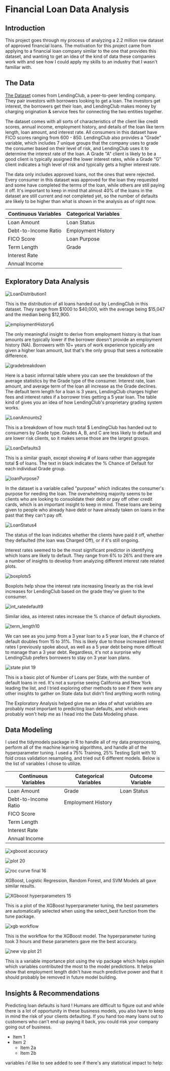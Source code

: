 # Financial Loan Data Analysis

## Introduction
  
This project goes through my process of analyzing a 2.2 million row dataset of approved financial loans.  The motivation for this project came from applying to a financial loan company similar to the one that provides this dataset, and wanting to get an idea of the kind of data these companies work with and see how I could apply my skills to an industry that I wasn't familiar with.

## The Data
[The Dataset](https://www.kaggle.com/wordsforthewise/lending-club) comes from LendingClub, a peer-to-peer lending company.  They pair investors with borrowers looking to get a loan.  The investors get interest, the borrowers get their loan, and LendingClub makes money by charging origination & service fees for connecting the two entities together.  

The dataset comes with all sorts of characteristics of the client like credit scores, annual income, employment history, and details of the loan like term length, loan amount, and interest rate.  All consumers in this dataset have FICO scores ranging from 600 - 850.  LendingClub also provides a "Grade" variable, which includes 7 unique groups that the company uses to grade the consumer based on their level of risk, and LendingClub uses it to determine the interest rate of the loan.  A Grade "A" client is likely to be a good client is typically assigned the lower interest rates, while a Grade "G" client indicates a high level of risk and typically gets a higher interest rate.  

The data only includes approved loans, not the ones that were rejected.  Every consumer in this dataset was approved for the loan they requested and some have completed the terms of the loan, while others are still paying it off.  It's important to keep in mind that almost 40% of the loans in the dataset are still current and not completed yet, so the number of defaults are likely to be higher than what is shown in the analysis as of right now.  

Continuous Variables | Categorical Variables
-------------------- | ---------------------
Loan Amount          | Loan Status
Debt-to-Income Ratio | Employment History
FICO Score           | Loan Purpose
Term Length          | Grade
Interest Rate        | 
Annual Income        | 

## Exploratory Data Analysis


![LoanDistribution1](https://user-images.githubusercontent.com/16946556/92037964-7b845900-ed27-11ea-873c-4e070f4b8ba9.png)

This is the distribution of all loans handed out by LendingClub in this dataset.  They range from $1000 to $40,000, with the average being $15,047 and the median being $12,900. 


![employmentHistory6](https://user-images.githubusercontent.com/16946556/92037353-7d99e800-ed26-11ea-9ac5-4e4c84c42dec.png)

The only meaningful insight to derive from employment history is that loan amounts are typically lower if the borrower doesn't provide an employment history (NA).  Borrowers with 10+ years of work experience typically are given a higher loan amount, but that's the only group that sees a noticeable difference.


![gradebreakdown](https://user-images.githubusercontent.com/16946556/92037354-7e327e80-ed26-11ea-9452-975e1caa6aa9.png)

Here is a basic informal table where you can see the breakdown of the average statistics by the Grade type of the consumer.  Interest rate, loan amount, and average term of the loan all increase as the Grade declines.  The default term length for a loan is 3 years, LendingClub charges higher fees and interest rates if a borrower tries getting a 5 year loan.  The table kind of gives you an idea of how LendingClub's proprietary grading system works.


![LoanAmounts2](https://user-images.githubusercontent.com/16946556/92037357-7e327e80-ed26-11ea-8d6c-1069a46e07f0.png)

This is a breakdown of how much total $ LendingClub has handed out to consumers by Grade type.  Grades A, B, and C are less likely to default and are lower risk clients, so it makes sense those are the largest groups.


![LoanDefaults3](https://user-images.githubusercontent.com/16946556/92037963-7b845900-ed27-11ea-8f9b-b485850e9738.png)

This is a similar graph, except showing # of loans rather than aggregate total $ of loans.  The text in black indicates the % Chance of Default for each individual Grade group.


![loanPurpose7](https://user-images.githubusercontent.com/16946556/92037359-7ecb1500-ed26-11ea-9487-8f607c279986.png)

In the dataset is a variable called "purpose" which indicates the consumer's purpose for needing the loan.  The overwhelming majority seems to be clients who are looking to consolidate their debt or pay off other credit cards, which is an important insight to keep in mind.  These loans are being given to people who already have debt or have already taken on loans in the past that they can't pay off.


![LoanStatus4](https://user-images.githubusercontent.com/16946556/92037360-7ecb1500-ed26-11ea-8f44-0d52d9885470.png)

The status of the loan indicates whether the clients have paid it off, whether they defaulted (the loan was Charged Off), or if it's still ongoing.


Interest rates seemed to be the most significant predictor in identifying which loans are likely to default.  They range from 6% to 26% and there are a number of insights to develop from analyzing different interest rate related plots.

![boxplots5](https://user-images.githubusercontent.com/16946556/92037361-7ecb1500-ed26-11ea-9d69-2e7ce6519444.png)

Boxplots help show the interest rate increasing linearly as the risk level increases for LendingClub based on the grade they've given to the consumer.
   

![int_ratedefault9](https://user-images.githubusercontent.com/16946556/92512297-714cd980-f1c3-11ea-9b1e-2297cbe1f7bf.png)

Similar idea, as interest rates increase the % chance of default skyrockets.

![term_length10](https://user-images.githubusercontent.com/16946556/92512308-7578f700-f1c3-11ea-8feb-8a3488071e40.png)

We can see as you jump from a 3 year loan to a 5 year loan, the # chance of default doubles from 15 to 31%.  This is likely due to those increased interest rates I previously spoke about, as well as a 5 year debt being more difficult to manage than a 3 year debt.  Regardless, it's not a surprise why LendingClub prefers borrowers to stay on 3 year loan plans.

![state plot 19](https://user-images.githubusercontent.com/16946556/92635652-0b2b8980-f28b-11ea-8a27-7633aa4087ee.png)

This is a basic plot of Number of Loans per State, with the number of default loans in red.  It's not a surprise seeing California and New York leading the list, and I tried exploring other methods to see if there were any other insights to gather on State data but didn't find anything worth noting.  


The Exploratory Analysis helped give me an idea of what variables are probably most important to predicting loan defaults, and which ones probably won't help me as I head into the Data Modeling phase.

## Data Modeling

I used the tidymodels package in R to handle all of my data preprocessing, perform all of the machine learning algorithms, and handle all of the hyperparameter tuning.  I used a 75% Training, 25% Testing Split with 10 fold cross validation resampling, and tried out 6 different models.  Below is the list of variables I chose to utilize.

Continuous Variables | Categorical Variables | Outcome Variable
-------------------- | --------------------- | ---------------
Loan Amount          | Grade                 | Loan Status
Debt-to-Income Ratio | Employment History    |
FICO Score           |                       |
Term Length          | 
Interest Rate        | 
Annual Income        | 

![xgboost accuracy](https://user-images.githubusercontent.com/16946556/93003877-361a1580-f4f7-11ea-9a33-6c0ada6d42ac.png)

![plot 20](https://user-images.githubusercontent.com/16946556/93003894-4631f500-f4f7-11ea-9714-3788042fd986.png)


![roc curve final 16](https://user-images.githubusercontent.com/16946556/92634904-d3701200-f289-11ea-9f4a-8eaa976403bb.png)

XGBoost, Logistic Regression, Random Forest, and SVM Models all gave similar results.

![XGboost hyperparameters 15](https://user-images.githubusercontent.com/16946556/92634937-e08d0100-f289-11ea-9c45-d5546f1be140.png)

This is a plot of the XGBoost hyperparameter tuning, the best parameters are automatically selected when using the select_best function from the tune package.

![xgb workflow](https://user-images.githubusercontent.com/16946556/92634909-d539d580-f289-11ea-8821-0f3df93e8b05.png)

This is the workflow for the XGBoost model.  The hyperparameter tuning took 3 hours and these parameters gave me the best accuracy.

![new vip plot 21](https://user-images.githubusercontent.com/16946556/93004095-bf7e1780-f4f8-11ea-826f-1de4d45f42b5.png)

This is a variable importance plot using the vip package which helps explain which variables contributed the most to the model predictions.  It helps show that employment length didn't have much predictive power and that it should probably be removed in future model building.


## Insights & Recommendations
Predicting loan defaults is hard !  Humans are difficult to figure out and while there is a lot of opportunity in these business models, you also have to keep in mind the risk of your clients defaulting.  If you hand too many loans out to customers who can't end up paying it back, you could risk your company going out of business.
* Item 1
* Item 2
  * Item 2a
  * Item 2b
  
variables i'd like to see added to see if there's any statistical impact to help:
